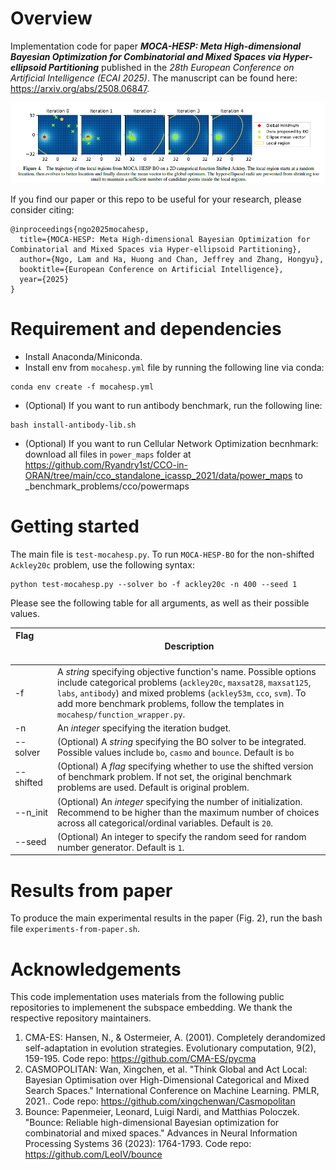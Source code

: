 # Overview

Implementation code for paper ***MOCA-HESP: Meta High-dimensional Bayesian Optimization for Combinatorial and Mixed Spaces via Hyper-ellipsoid Partitioning*** published in the *28th European Conference on Artificial Intelligence (ECAI 2025)*. The manuscript can be found here: https://arxiv.org/abs/2508.06847.

![illustration of boids](moca-hesp-trajectory.png)

If you find our paper or this repo to be useful for your research, please consider citing:
```
@inproceedings{ngo2025mocahesp,
  title={MOCA-HESP: Meta High-dimensional Bayesian Optimization for Combinatorial and Mixed Spaces via Hyper-ellipsoid Partitioning},
  author={Ngo, Lam and Ha, Huong and Chan, Jeffrey and Zhang, Hongyu},
  booktitle={European Conference on Artificial Intelligence},
  year={2025}
}
```

# Requirement and dependencies
- Install Anaconda/Miniconda.
- Install env from ```mocahesp.yml``` file by running the following line via conda:
```
conda env create -f mocahesp.yml
```
- (Optional) If you want to run antibody benchmark, run the following line:
```
bash install-antibody-lib.sh
```
- (Optional) If you want to run Cellular Network Optimization becnhmark: download all files in ```power_maps``` folder at https://github.com/Ryandry1st/CCO-in-ORAN/tree/main/cco_standalone_icassp_2021/data/power_maps to _benchmark_problems/cco/powermaps


# Getting started
The main file is ```test-mocahesp.py```. To run ```MOCA-HESP-BO``` for the non-shifted ```Ackley20c``` problem, use the following syntax:
```
python test-mocahesp.py --solver bo -f ackley20c -n 400 --seed 1
```

Please see the following table for all arguments, as well as their possible values.

| Flag &nbsp; &nbsp; &nbsp; &nbsp; &nbsp; &nbsp; &nbsp; &nbsp; &nbsp; &nbsp; &nbsp;| Description |
| --- | --- | 
| -f | A *string* specifying objective function's name. Possible options include categorical problems (```ackley20c```, ```maxsat28```, ```maxsat125```, ```labs```, ```antibody```) and mixed problems (```ackley53m```, ```cco```, ```svm```). To add more benchmark problems, follow the templates in ```mocahesp/function_wrapper.py```. |
| -n | An *integer* specifying the iteration budget. |
| --solver | (Optional) A *string* specifying the BO solver to be integrated. Possible values include ```bo```, ```casmo``` and ```bounce```. Default is ```bo``` |
| --shifted | (Optional) A *flag* specifying whether to use the shifted version of benchmark problem. If not set, the original benchmark problems are used. Default is original problem. |
| --n_init | (Optional) An *integer* specifying the number of initialization. Recommend to be higher than the maximum number of choices across all categorical/ordinal variables. Default is ```20```. |
| --seed | (Optional) An integer to specify the random seed for random number generator. Default is ```1```. |

# Results from paper
To produce the main experimental results in the paper (Fig. 2), run the bash file ```experiments-from-paper.sh```.

# Acknowledgements

This code implementation uses materials from the following public repositories to implemenent the subspace embedding. We thank the respective repository maintainers.
1. CMA-ES: Hansen, N., & Ostermeier, A. (2001). Completely derandomized self-adaptation in evolution strategies. Evolutionary computation, 9(2), 159-195.
   Code repo: https://github.com/CMA-ES/pycma
2. CASMOPOLITAN: Wan, Xingchen, et al. "Think Global and Act Local: Bayesian Optimisation over High-Dimensional Categorical and Mixed Search Spaces." International Conference on Machine Learning. PMLR, 2021..
   Code repo: https://github.com/xingchenwan/Casmopolitan
3. Bounce: Papenmeier, Leonard, Luigi Nardi, and Matthias Poloczek. "Bounce: Reliable high-dimensional Bayesian optimization for combinatorial and mixed spaces." Advances in Neural Information Processing Systems 36 (2023): 1764-1793.
   Code repo: https://github.com/LeoIV/bounce
